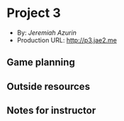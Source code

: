# Project 3
+ By: *Jeremiah Azurin*
+ Production URL: <http://p3.jae2.me>

## Game planning

## Outside resources

## Notes for instructor